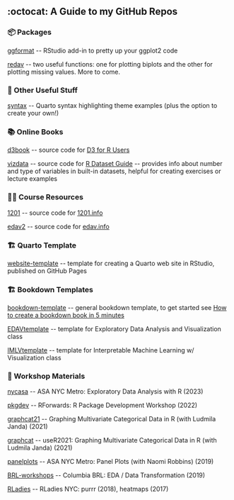 ## :octocat: A Guide to my GitHub Repos 

<!---
jtr13/jtr13 is a ✨ special ✨ repository because its `README.md` (this file) appears on your GitHub profile.
You can click the Preview link to take a look at your changes.
https://docs.github.com/en/get-started/writing-on-github/getting-started-with-writing-and-formatting-on-github/quickstart-for-writing-on-github
--->

### 📦 Packages 

[ggformat](https://github.com/jtr13/ggformat) -- RStudio add-in to pretty up your ggplot2 code 

[redav](https://github.com/jtr13/redav) -- two useful functions: one for plotting biplots and the other for plotting missing values. More to come.

### 🎨 Other Useful Stuff

[syntax](https://github.com/jtr13/syntax) -- Quarto syntax highlighting theme examples (plus the option to create your own!)

### 📚 Online Books 

[d3book](https://github.com/jtr13/d3book) -- source code for [D3 for R Users](https://jtr13.github.io/d3book)

[vizdata](https://github.com/jtr13/vizdata) -- source code for [R Dataset Guide](https://jtr13.github.io/vizdata/) -- provides info about number and type of variables in built-in datasets, helpful for creating exercises or lecture examples

### 🧑‍🏫 Course Resources

[1201](https://github.com/jtr13/1201) -- source code for [1201.info](https://1201.info)

[edav2](https://github.com/jtr13/edav2) -- source code for [edav.info](https://edav.info)

### 🏗️ Quarto Template

[website-template](https://github.com/jtr13/website-template) -- template for creating a Quarto web site in RStudio, published on GitHub Pages

### 🏗️ Bookdown Templates

[bookdown-template](https://github.com/jtr13/bookdown-template) -- general bookdown template, to get started see [How to create a bookdown book in 5 minutes](https://www.youtube.com/watch?v=m5D-yoH416Y)

[EDAVtemplate](https://github.com/jtr13/EDAVtemplate) -- template for Exploratory Data Analysis and Visualization class

[IMLVtemplate](https://github.com/jtr13/IMLVtemplate) -- template for Interpretable Machine Learning w/ Visualization class

### 🧰 Workshop Materials

[nycasa](https://github.com/jtr13/nycasa/) -- ASA NYC Metro: Exploratory Data Analysis with R (2023)

[pkgdev](https://github.com/jtr13/pkgdev) -- RForwards: R Package Development Workshop (2022)

[graphcat21](https://github.com/jtr13/graphcat21/) -- Graphing Multivariate Categorical Data in R (with Ludmila Janda) (2021)

[graphcat](https://github.com/jtr13/graphcat/) -- useR2021: Graphing Multivariate Categorical Data in R (with Ludmila Janda) (2021)

[panelplots](https://github.com/jtr13/panelplots) -- ASA NYC Metro: Panel Plots (with Naomi Robbins) (2019)

[BRL-workshops](https://github.com/jtr13/BRL-workshops) -- Columbia BRL: EDA / Data Transformation (2019)

[RLadies](https://github.com/jtr13/RLadies/) -- RLadies NYC: purrr (2018), heatmaps (2017)


